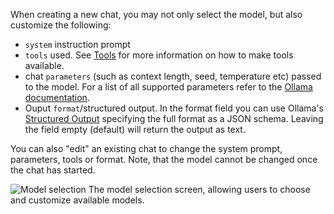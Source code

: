 When creating a new chat, you may not only select the model, but also customize the following:

-  `system` instruction prompt
- `tools` used. See [Tools](tools/index.md) for more information on how to make tools available.
- chat `parameters` (such as context length, seed, temperature etc) passed to the model. For a list of all supported parameters refer to the [Ollama documentation](https://github.com/ollama/ollama/blob/main/docs/modelfile.md#valid-parameters-and-values).
-  Ouput `format`/structured output. In the format field you can use Ollama's [Structured Output](https://ollama.com/blog/structured-outputs) specifying the full format as a JSON schema. Leaving the field empty (default) will return the output as text.

You can also "edit" an existing chat to change the system prompt, parameters, tools or format. Note, that the model cannot be changed once the chat has started.

![Model selection](./img/customizations.png)
The model selection screen, allowing users to choose and customize available models.
